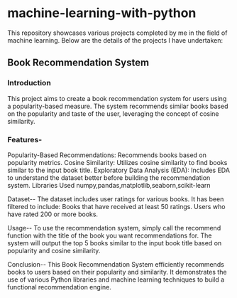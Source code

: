 # machine-learning-with-python
This repository showcases various projects completed by me in the field of machine learning. Below are the details of the projects I have undertaken:

## Book Recommendation System
### Introduction
This project aims to create a book recommendation system for users using a popularity-based measure. The system recommends similar books based on the popularity and taste of the user, leveraging the concept of cosine similarity.

### Features- 
Popularity-Based Recommendations: Recommends books based on popularity metrics. Cosine Similarity: Utilizes cosine similarity to find books similar to the input book title. Exploratory Data Analysis (EDA): Includes EDA to understand the dataset better before building the recommendation system. Libraries Used numpy,pandas,matplotlib,seaborn,scikit-learn

Dataset-- The dataset includes user ratings for various books. It has been filtered to include: Books that have received at least 50 ratings. Users who have rated 200 or more books.

Usage-- To use the recommendation system, simply call the recommend function with the title of the book you want recommendations for. The system will output the top 5 books similar to the input book title based on popularity and cosine similarity.

Conclusion-- This Book Recommendation System efficiently recommends books to users based on their popularity and similarity. It demonstrates the use of various Python libraries and machine learning techniques to build a functional recommendation engine.

